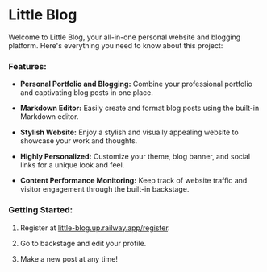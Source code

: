 # Little Blog

Welcome to Little Blog, your all-in-one personal website and blogging platform. Here's everything you need to know about this project:

### Features:

- **Personal Portfolio and Blogging:** Combine your professional portfolio and captivating blog posts in one place.

- **Markdown Editor:** Easily create and format blog posts using the built-in Markdown editor.

- **Stylish Website:** Enjoy a stylish and visually appealing website to showcase your work and thoughts.

- **Highly Personalized:** Customize your theme, blog banner, and social links for a unique look and feel.

- **Content Performance Monitoring:** Keep track of website traffic and visitor engagement through the built-in backstage.

### Getting Started:

1. Register at [little-blog.up.railway.app/register](https://little-blog.up.railway.app/register).

2. Go to backstage and edit your profile.

3. Make a new post at any time!

